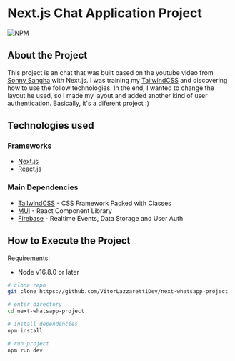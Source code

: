 # Next.js Chat Application Project
[![NPM](https://shields.io/npm/l/react)](https://github.com/VitorLazzarettiDev/next-whatsapp-project/blob/main/LICENCE)

## About the Project

This project is an chat that was built based on the youtube video from [Sonny Sangha](https://www.youtube.com/watch?v=T2jKJF4BZOY) with Next.js. I was training my [TailwindCSS](https://tailwindcss.com/) and discovering how to use the follow technologies. In the end, I wanted to change the layout he used, so I made my layout and added another kind of user authentication. Basically, it's a diferent project :)

## Technologies used

### Frameworks

* [Next.js](https://nextjs.org/)
* [React.js](https://reactjs.org/)

### Main Dependencies

* [TailwindCSS](https://tailwindcss.com/) - CSS Framework Packed with Classes
* [MUI](https://mui.com/) - React Component Library
* [Firebase](https://firebase.google.com/) - Realtime Events, Data Storage and User Auth

## How to Execute the Project

Requirements: 
* Node v16.8.0 or later

```bash
# clone repo
git clone https://github.com/VitorLazzarettiDev/next-whatsapp-project

# enter directory
cd next-whatsapp-project

# install dependencies
npm install

# run project
npm run dev
```
